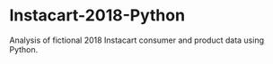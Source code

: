 # Instacart-2018-Python
Analysis of fictional 2018 Instacart consumer and product data using Python.

